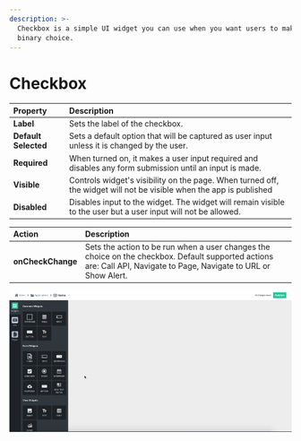 ```yaml
---
description: >-
  Checkbox is a simple UI widget you can use when you want users to make a
  binary choice.
---
```


# Checkbox

| Property | Description |
| :--- | :--- |
| **Label** | Sets the label of the checkbox. |
| **Default Selected** | Sets a default option that will be captured as user input unless it is changed by the user. |
| **Required** | When turned on, it makes a user input required and disables any form submission until an input is made.  |
| **Visible** | Controls widget's visibility on the page. When turned off, the widget will not be visible when the app is published  |
| **Disabled** | Disables input to the widget. The widget will remain visible to the user but a user input will not be allowed.  |

| Action | Description |
| :--- | :--- |
| **onCheckChange** | Sets the action to be run when a user changes the choice on the checkbox. Default supported actions are: Call API, Navigate to Page, Navigate to URL or Show Alert. |

![](../.gitbook/assets/checkbox_v10.gif)

